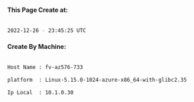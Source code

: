 
   
#### This Page Create at:

```bash

2022-12-26 - 23:45:25 UTC

```

#### Create By Machine:

```bash

Host Name : fv-az576-733

platform  : Linux-5.15.0-1024-azure-x86_64-with-glibc2.35

Ip Local  : 10.1.0.30

```

